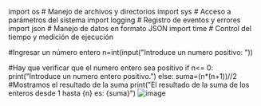 import os      # Manejo de archivos y directorios
import sys     # Acceso a parámetros del sistema
import logging # Registro de eventos y errores
import json    # Manejo de datos en formato JSON
import time    # Control del tiempo y medición de ejecución

#Ingresar un número entero
n=int(input("Introduce un numero positivo: "))

#Hay que verificar que el numero entero sea positivo
if n<= 0:
    print("Introduce un numero entero positivo.")
else:
    suma=(n*(n+1))//2
#Mostramos el resultado de la suma
print("El resultado de la suma de los enteros desde 1 hasta {n} es: {suma}")
![image](https://github.com/user-attachments/assets/760bd562-39db-4c01-92fd-c391c0d1680b)


